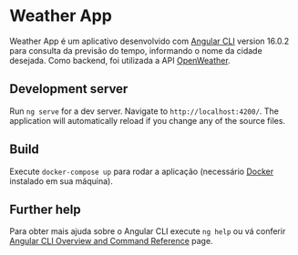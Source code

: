 # Weather App

Weather App é um aplicativo desenvolvido com [Angular CLI](https://github.com/angular/angular-cli) version 16.0.2 para consulta da previsão do tempo, informando o nome da cidade desejada. Como backend, foi utilizada a API [OpenWeather](https://openweathermap.org/).

## Development server

Run `ng serve` for a dev server. Navigate to `http://localhost:4200/`. The application will automatically reload if you change any of the source files.


## Build

Execute `docker-compose up` para rodar a aplicação (necessário [Docker](https://www.docker.com/) instalado em sua máquina).

## Further help

Para obter mais ajuda sobre o Angular CLI execute `ng help` ou vá conferir [Angular CLI Overview and Command Reference](https://angular.io/cli) page.

